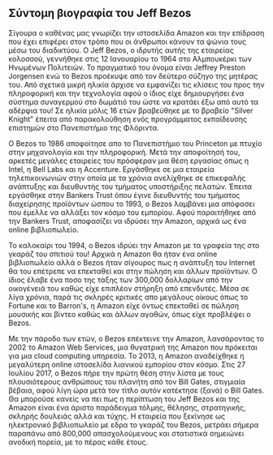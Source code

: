 ## Σύντομη βιογραφία του Jeff Bezos

Σίγουρα ο καθένας μας γνωρίζει την ιστοσελίδα Amazon και την επίδραση που έχει επιφέρει στον τρόπο που οι άνθρωποι κάνουν τα ψώνια τους μέσω του διαδικτύου. Ο Jeff Bezos, ο ιδρυτής αυτής της εταιρείας κολοσσού, γεννήθηκε στις 12 Ιανουαρίου το 1964 στο Αλμπουκέρκι των Ηνωμένων Πολιτειών. Το πραγματικό του όνομα είναι Jeffrey Preston Jorgensen ενώ το Bezos προέκυψε από τον δεύτερο σύζηγο της μητέρας του. Από σχετικά μικρή ηλικία άρχισε να εμφανίζει τις κλίσεις του προς την πληροφορική και την τεχνολογία αφού ο ίδιος είχε δημιουργήσει ένα σύστημα συναγερμού στο δωμάτιό του ώστε να κρατάει έξω από αυτό τα αδέρφια του! Σε ηλικία μόλις 16 ετών βραβεύθηκε με το βραβείο "Silver Knight" έπειτα από παρακολούθηση ενός προγράμματος εκπαίδευσης επιστημών στο Πανεπιστήμιο της Φλόριντα. 

Ο Bezos το 1986 αποφοίτησε απο το Πανεπιστήμιο του Princeton με πτυχίο στην μηχανολογία και την πληροφορική. Μετά την αποφοίτησή του, αρκετές μεγάλες εταιρείες του πρόσφεραν μια θέση εργασίας όπως η Intel, η Bell Labs και η Accenture. Εργάσθηκε σε μια εταιρεία τηλεπικοινωνιών στην οποία με τα χρόνια ανελίχθηκε σε επικεφαλής ανάπτυξης και διευθυντής του τμήματος υποστήριξης πελατών. Έπειτα εργάσθηκε στην Bankers Trust όπου έγινε διευθυντής του τμήματος διαχείρησης προϊόντων ώσπου το 1993, ο Bezos λαμβάνει μια απόφασει που έμελλε να αλλάξει τον κόσμο του εμπορίου. Αφού παραιτήθηκε από την Bankers Trust, αποφασίζει να ιδρύσει την Amazon, αρχικά ως ένα online βιβλιοπωλείο.

Το καλοκαίρι του 1994, ο Bezos ιδρύει την Amazon με τα γραφεία της στο γκαράζ του σπιτιού του! Αρχικά η Amazon θα ήταν ένα online βιβλιοπωλείο αλλά ο Bezos ήταν σίγουρος πως η ανάπτυξη του Internet θα του επέτρεπε να επεκταθεί και στην πώληση και άλλων προϊόντων. Ο ίδιος έλαβε ένα ποσο της τάξης των 300,000 δολλαρίων από την οικογένειά του καθώς είχε επιπλέον στήρηξη από επενδυτές. Μέσα σε λίγα χρόνια, παρά τις σκληρές κριτικές απο μεγάλους οίκους όπως το Fortune και το Barron's, η Amazon είχε όντως επεκταθεί σε πώληση μουσικής και βίντεο καθώς και άλλων αγαθών, όπως είχε προβλέψει ο Bezos. 

Με την πάροδο των ετών, ο  Bezos επέκτεινε την Amazon, λανσάροντας το 2002 το Amazon Web Services, μια θυγατρική της Amazon που πρόκειται για μια cloud computing υπηρεσία. Το 2013, η Amazon αναδείχθηκε η μεγαλύτερη online ιστοσελίδα λιανικού εμπορίου στον κόσμο. Στις 27 Ιουλίου 2017, ο Bezos πήρε την πρώτη θέση στην λίστα με τους πλουσιότερους ανθρώπους του πλανήτη από τον Bill Gates, στιγμιαία βέβαια, αφού λίγη ώρα μετά τον τίτλο αυτόν κατέκτησε (ξανά) ο Bill Gates. Θα μπορούσε κανείς να πει πως η περίπτωση του Jeff Bezos και της Amazon είναι ένα άριστο παράδειγμα τόλμης, θέλησης, στρατηγικής, σκληρής δουλειάς αλλά και τύχης. Η εταιρεία που ξεκίνησε ως ηλεκτρονικό βιβλιοπωλείο με εδρα το γκαράζ του Bezos, μετράει σήμερα παραπάνω από 800,000 απασχολούμενους και στατιστικά σημειώνει ανοδική πορεία, με το πέρας κάθε έτους.